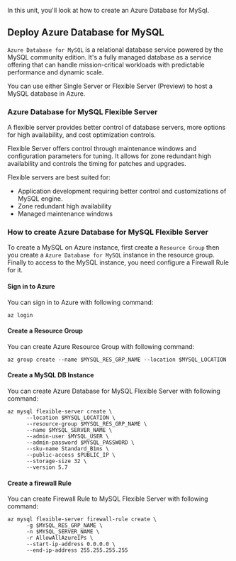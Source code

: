 In this unit, you'll look at how to create an Azure Database for MySql.

## Deploy Azure Database for MySQL

`Azure Database for MySQL` is a relational database service powered by the MySQL community edition. It's a fully managed database as a service offering that can handle mission-critical workloads with predictable performance and dynamic scale.

You can use either Single Server or Flexible Server (Preview) to host a MySQL database in Azure.

### Azure Database for MySQL Flexible Server

A flexible server provides better control of database servers, more options for high availability, and cost optimization controls.

Flexible Server offers control through maintenance windows and configuration parameters for tuning. It allows for zone redundant high availability and controls the timing for patches and upgrades.

Flexible servers are best suited for:

* Application development requiring better control and customizations of MySQL engine.
* Zone redundant high availability
* Managed maintenance windows

### How to create Azure Database for MySQL Flexible Server

To create a MySQL on Azure instance, first create a `Resource Group` then you create a `Azure Database for MySQL` instance in the resource group. Finally to access to the MySQL instance, you need configure a Firewall Rule for it.

#### Sign in to Azure

You can sign in to Azure with following command:

```azurecli
az login
```

#### Create a Resource Group

You can create Azure Resource Group with following command:

```azurecli
az group create --name $MYSQL_RES_GRP_NAME --location $MYSQL_LOCATION
```

#### Create a MySQL DB Instance

You can create Azure Database for MySQL Flexible Server with following command:

```azurecli
az mysql flexible-server create \
      --location $MYSQL_LOCATION \
      --resource-group $MYSQL_RES_GRP_NAME \
      --name $MYSQL_SERVER_NAME \
      --admin-user $MYSQL_USER \
      --admin-password $MYSQL_PASSWORD \
      --sku-name Standard_B1ms \
      --public-access $PUBLIC_IP \
      --storage-size 32 \
      --version 5.7
```

#### Create a firewall Rule

You can create Firewall Rule to MySQL Flexible Server with following command:

```azurecli
az mysql flexible-server firewall-rule create \
      -g $MYSQL_RES_GRP_NAME \
      -n $MYSQL_SERVER_NAME \
      -r AllowAllAzureIPs \
      --start-ip-address 0.0.0.0 \
      --end-ip-address 255.255.255.255
```
